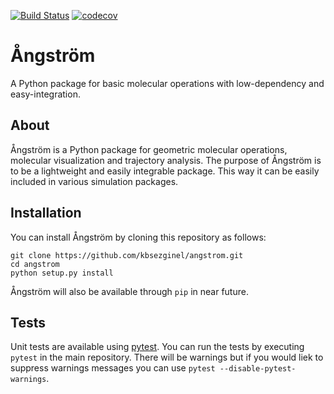 [![Build Status](https://travis-ci.org/kbsezginel/angstrom.svg?branch=master)](https://travis-ci.org/kbsezginel/angstrom)
[![codecov](https://codecov.io/gh/kbsezginel/angstrom/branch/master/graph/badge.svg)](https://codecov.io/gh/kbsezginel/angstrom)

# Ångström
A Python package for basic molecular operations with low-dependency and easy-integration.

## About
Ångström is a Python package for geometric molecular operations, molecular visualization and trajectory analysis.
The purpose of Ångström is to be a lightweight and easily integrable package.
This way it can be easily included in various simulation packages.

## Installation
You can install Ångström by cloning this repository as follows:
```
git clone https://github.com/kbsezginel/angstrom.git
cd angstrom
python setup.py install
```

Ångström will also be available through `pip` in near future.

## Tests
Unit tests are available using [pytest](https://docs.pytest.org/en/latest/).
You can run the tests by executing `pytest` in the main repository.
There will be warnings but if you would liek to suppress warnings messages you can use `pytest --disable-pytest-warnings`.
